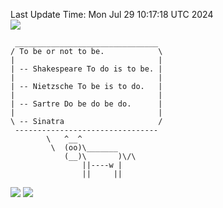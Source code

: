 Last Update Time: 
Mon Jul 29 10:17:18 UTC 2024
<br>![](https://img.shields.io/badge/%E5%A4%A7%E5%AE%B6-%E5%AE%89%E5%AE%89-green)<br>
```
 ________________________________
/ To be or not to be.            \
|                                |
| -- Shakespeare To do is to be. |
|                                |
| -- Nietzsche To be is to do.   |
|                                |
| -- Sartre Do be do be do.      |
|                                |
\ -- Sinatra                     /
 --------------------------------
        \   ^__^
         \  (oo)\_______
            (__)\       )\/\
                ||----w |
                ||     ||
```
![](https://github-readme-stats.vercel.app/api?username=chenlitw)
![](https://github-readme-stats.vercel.app/api/top-langs/?username=chenlitw)
